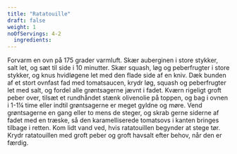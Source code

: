 ```yaml
---
title: "Ratatouille"
draft: false
weight: 1
noOfServings: 4-2
  ingredients:
---
```


Forvarm en ovn på 175 grader varmluft. Skær auberginen i store stykker,
salt let, og sæt til side i 10 minutter. Skær squash, løg og
peberfrugter i store stykker, og knus hvidløgene let med den flade side
af en kniv. Dæk bunden af et stort ovnfast fad med tomatsaucen, krydr
løg, squash og peberfrugter let med salt, og fordel alle grøntsagerne
jævnt i fadet. Kværn rigeligt groft peber over, tilsæt et rundhåndet
stænk olivenolie på toppen, og bag i ovnen i 1-1¼ time eller indtil
grøntsagerne er meget gyldne og møre. Vend grøntsagerne en gang eller to
mens de steger, og skrab gerne siderne af fadet med en træske, så den
karamelliserede tomatsovs i kanten bringes tilbage i retten. Kom lidt
vand ved, hvis ratatouillen begynder at stege tør. Krydr ratatouillen
med groft peber og groft havsalt efter behov, når den er færdig.

